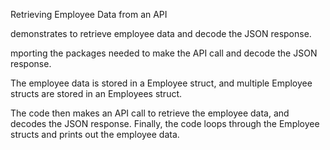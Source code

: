 Retrieving Employee Data from an API

demonstrates to retrieve employee data and decode the JSON response.

mporting the packages needed to make the API call and decode the JSON response.

The employee data is stored in a Employee struct, 
and multiple Employee structs are stored in an  Employees struct.

The code then makes an API call to retrieve the employee data, and decodes the JSON response.
Finally, the code loops through the Employee structs and prints out the employee data.
